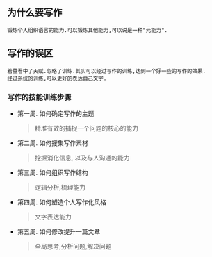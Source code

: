 ## 为什么要写作
    锻炼个人组织语言的能力.可以锻炼其他能力,可以说是一种"元能力".
    
## 写作的误区
    着重看中了天赋.忽略了训练.其实可以经过写作的训练,达到一个好一些的写作的效果.
    经过系统的训练,可以更好的表达自己文字.

### 写作的技能训练步骤
- 第一周. 如何确定写作的主题
    > 精准有效的捕捉一个问题的核心的能力
- 第二周. 如何搜集写作素材
    > 挖掘消化信息, 以及与人沟通的能力
- 第三周. 如何组织写作结构
    > 逻辑分析,梳理能力
- 第四周. 如何塑造个人写作化风格
    > 文字表达能力
- 第五周. 如何修改提升一篇文章    
    > 全局思考,分析问题,解决问题
    